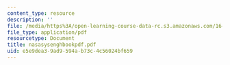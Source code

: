 ```yaml
---
content_type: resource
description: ''
file: /media/https%3A/open-learning-course-data-rc.s3.amazonaws.com/16-892j-space-system-architecture-and-design-fall-2004/e5e9dea39ad9594ab73c4c56024bf659_nasasysenghbookpdf.pdf
file_type: application/pdf
resourcetype: Document
title: nasasysenghbookpdf.pdf
uid: e5e9dea3-9ad9-594a-b73c-4c56024bf659
---
```

